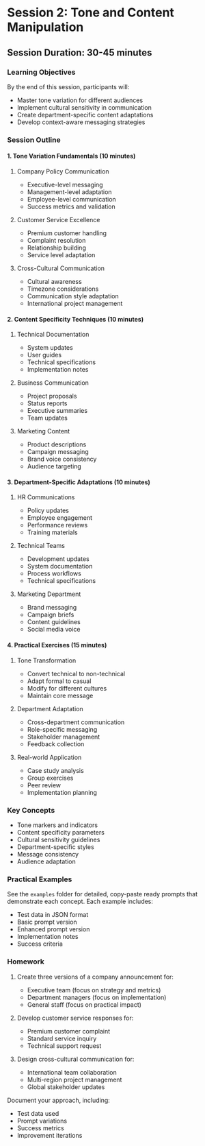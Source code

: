 # Session 2: Tone and Content Manipulation

## Session Duration: 30-45 minutes

### Learning Objectives
By the end of this session, participants will:
- Master tone variation for different audiences
- Implement cultural sensitivity in communication
- Create department-specific content adaptations
- Develop context-aware messaging strategies

### Session Outline

#### 1. Tone Variation Fundamentals (10 minutes)
1. Company Policy Communication
   - Executive-level messaging
   - Management-level adaptation
   - Employee-level communication
   - Success metrics and validation

2. Customer Service Excellence
   - Premium customer handling
   - Complaint resolution
   - Relationship building
   - Service level adaptation

3. Cross-Cultural Communication
   - Cultural awareness
   - Timezone considerations
   - Communication style adaptation
   - International project management

#### 2. Content Specificity Techniques (10 minutes)
1. Technical Documentation
   - System updates
   - User guides
   - Technical specifications
   - Implementation notes

2. Business Communication
   - Project proposals
   - Status reports
   - Executive summaries
   - Team updates

3. Marketing Content
   - Product descriptions
   - Campaign messaging
   - Brand voice consistency
   - Audience targeting

#### 3. Department-Specific Adaptations (10 minutes)
1. HR Communications
   - Policy updates
   - Employee engagement
   - Performance reviews
   - Training materials

2. Technical Teams
   - Development updates
   - System documentation
   - Process workflows
   - Technical specifications

3. Marketing Department
   - Brand messaging
   - Campaign briefs
   - Content guidelines
   - Social media voice

#### 4. Practical Exercises (15 minutes)
1. Tone Transformation
   - Convert technical to non-technical
   - Adapt formal to casual
   - Modify for different cultures
   - Maintain core message

2. Department Adaptation
   - Cross-department communication
   - Role-specific messaging
   - Stakeholder management
   - Feedback collection

3. Real-world Application
   - Case study analysis
   - Group exercises
   - Peer review
   - Implementation planning

### Key Concepts
- Tone markers and indicators
- Content specificity parameters
- Cultural sensitivity guidelines
- Department-specific styles
- Message consistency
- Audience adaptation

### Practical Examples
See the `examples` folder for detailed, copy-paste ready prompts that demonstrate each concept.
Each example includes:
- Test data in JSON format
- Basic prompt version
- Enhanced prompt version
- Implementation notes
- Success criteria

### Homework
1. Create three versions of a company announcement for:
   - Executive team (focus on strategy and metrics)
   - Department managers (focus on implementation)
   - General staff (focus on practical impact)

2. Develop customer service responses for:
   - Premium customer complaint
   - Standard service inquiry
   - Technical support request

3. Design cross-cultural communication for:
   - International team collaboration
   - Multi-region project management
   - Global stakeholder updates

Document your approach, including:
- Test data used
- Prompt variations
- Success metrics
- Improvement iterations 